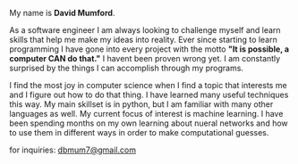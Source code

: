 My name is **David Mumford**.

As a software engineer I am always looking to challenge myself and learn skills that help me make my ideas into reality. Ever since starting to learn programming I have gone into every project with the motto **"It is possible, a computer CAN do that."** I havent been proven wrong yet. I am constantly surprised by the things I can accomplish through my programs. 

I find the most joy in computer science when I find a topic that interests me and I figure out how to do that thing. I have learned many useful techniques this way. My main skillset is in python, but I am familiar with many other languages as well. My current focus of interest is machine learning. I have been spending months on my own learning about nueral networks and how to use them in different ways in order to make computational guesses.

for inquiries: dbmum7@gmail.com
